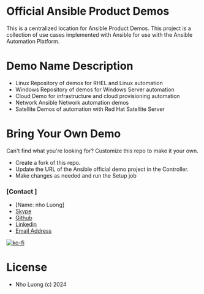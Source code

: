 # Official Ansible Product Demos
This is a centralized location for Ansible Product Demos. This project is a collection of use cases implemented with Ansible for use with the Ansible Automation Platform.

# Demo Name	Description
* Linux	Repository of demos for RHEL and Linux automation
* Windows	Repository of demos for Windows Server automation
* Cloud	Demo for infrastructure and cloud provisioning automation
* Network	Ansible Network automation demos
* Satellite	Demos of automation with Red Hat Satellite Server

# Bring Your Own Demo
Can't find what you're looking for? Customize this repo to make it your own.

* Create a fork of this repo.
* Update the URL of the Ansible official demo project in the Controller.
* Make changes as needed and run the Setup job

### [Contact ]
* [Name: nho Luong]
* [Skype](luongutnho_skype)
* [Github](https://github.com/nholuongut/)
* [Linkedin](https://www.linkedin.com/in/nholuong/)
* [Email Address](luongutnho@hotmail.com) 

[![ko-fi](https://ko-fi.com/img/githubbutton_sm.svg)](https://ko-fi.com/nholuong)

# License
* Nho Luong (c) 2024

